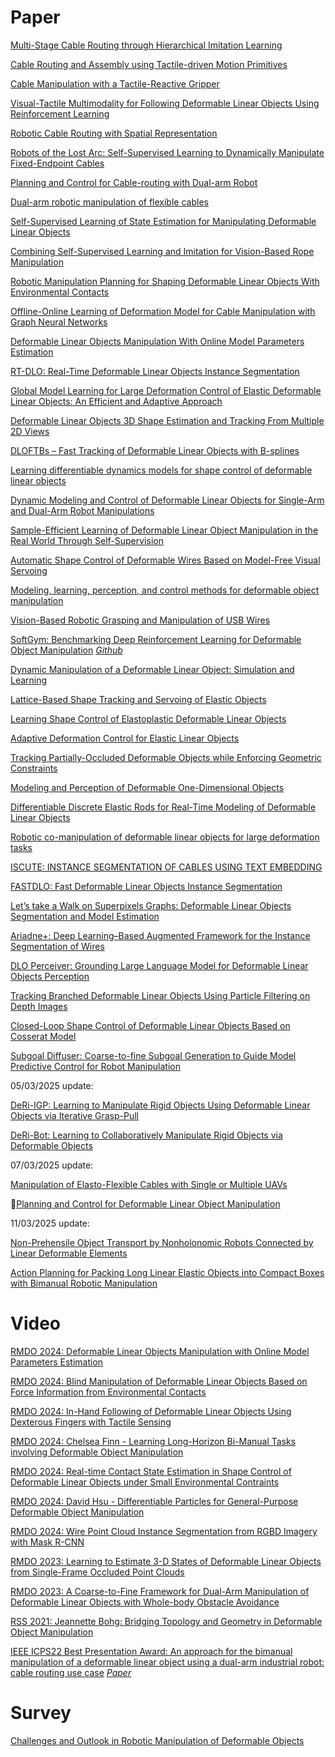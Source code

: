 # Paper

[Multi-Stage Cable Routing through Hierarchical Imitation Learning](https://arxiv.org/pdf/2307.08927)

[Cable Routing and Assembly using Tactile-driven Motion Primitives](https://arxiv.org/pdf/2303.11765)

[Cable Manipulation with a Tactile-Reactive Gripper](https://arxiv.org/pdf/1910.02860)

[Visual-Tactile Multimodality for Following Deformable Linear Objects Using Reinforcement Learning](https://arxiv.org/pdf/2204.00117)

[Robotic Cable Routing with Spatial Representation](https://ieeexplore.ieee.org/stamp/stamp.jsp?tp=&arnumber=9732654)

[Robots of the Lost Arc: Self-Supervised Learning to Dynamically Manipulate Fixed-Endpoint Cables](https://arxiv.org/pdf/2011.04840)

[Planning and Control for Cable-routing with Dual-arm Robot](https://ieeexplore.ieee.org/stamp/stamp.jsp?tp=&arnumber=9811765)

[Dual-arm robotic manipulation of flexible cables](https://ieeexplore.ieee.org/stamp/stamp.jsp?tp=&arnumber=8593780)

[Self-Supervised Learning of State Estimation for Manipulating Deformable Linear Objects](https://arxiv.org/pdf/1911.06283)

[Combining Self-Supervised Learning and Imitation for Vision-Based Rope Manipulation](https://arxiv.org/pdf/1703.02018)

[Robotic Manipulation Planning for Shaping Deformable Linear Objects With Environmental Contacts](https://ieeexplore.ieee.org/stamp/stamp.jsp?arnumber=8851170)

[Offline-Online Learning of Deformation Model for Cable Manipulation with Graph Neural Networks](https://arxiv.org/pdf/2203.15004)

[Deformable Linear Objects Manipulation With Online Model Parameters Estimation](https://ieeexplore.ieee.org/stamp/stamp.jsp?tp=&arnumber=10412116)

[RT-DLO: Real-Time Deformable Linear Objects Instance Segmentation](https://ieeexplore.ieee.org/stamp/stamp.jsp?tp=&arnumber=10045806)

[Global Model Learning for Large Deformation Control of Elastic Deformable Linear Objects: An Efficient and Adaptive Approach](https://ieeexplore.ieee.org/stamp/stamp.jsp?tp=&arnumber=9888782)

[Deformable Linear Objects 3D Shape Estimation and Tracking From Multiple 2D Views](https://ieeexplore.ieee.org/stamp/stamp.jsp?tp=&arnumber=10120758)

[DLOFTBs – Fast Tracking of Deformable Linear Objects with B-splines](https://arxiv.org/pdf/2302.13694)

[Learning differentiable dynamics models for shape control of deformable linear objects](https://pdf.sciencedirectassets.com/271599/1-s2.0-S0921889022X00109/1-s2.0-S0921889022001518/main.pdf?X-Amz-Security-Token=IQoJb3JpZ2luX2VjEML%2F%2F%2F%2F%2F%2F%2F%2F%2F%2FwEaCXVzLWVhc3QtMSJHMEUCIQC04bCV2D7%2BcdNz9I%2Be630%2BVnLiOI0XSq2%2BNJqi2IiTQwIgU9uzII9JHu%2FA6SepmoFfd651gaK0VkFdW%2FfmfANYEysqswUIOxAFGgwwNTkwMDM1NDY4NjUiDGhXLmd3JlTG%2FJZ1WiqQBUHLLkM9EXBMlySTPIGVmhnq1fJBxW1rzAkMjPZKL4k47QgY568EBcZ%2B6cLqDhWwgoR6%2Bk5%2BRtQPgFkTcern0%2Brttk068oJAuAMa2g3swDINGjxoEHl8SVbbO5%2FF0n6cH6apn%2BLXvc1Uxp3MSjLotONUVlL1r54KAozmwz5003wHfIuS%2BZ%2BWEAhVGdpsCKjJMNoWnkg23H%2By2Cdc%2FzcCq7cu63T2eZfr8DMW%2FPw8vZ%2FfPi64Ev01Of4kYhUzkhc8Vn7L8pffu1di%2BFiuXSZUoBvodHH4egKMCmrut40339gZ9VTK4ajxOpj7PwUbk%2B91vBymZSSWFpCss1IgstBbxpJJvQ89HVQ%2B7ncRqlB%2FcIOIJk%2BpscOTIQz3pz3KTTHnZ26WXwhm8rPo1WYsF0mLvQC%2FWL6vaGr4JFg5WdbEZ0QTjwtBQWEWEaK%2BLbB%2Fqy7TyW29ABw7289mmbnyrh1ITT6V5Qt8BJ1BcEwJXDj6ZkHZRauII2CHoJOkRQSVYvZn6w7HJwUoRs8KlPPcFW%2FnzoLUQqbOeaaBXVbMAH8o5aHapzKQRs9G5nLaG8RZNRuxmqCm0lOc7YkciT1bvILiUDTd83Yugt4zV5fLdEtS%2FsAP7D6Ef9pemuhZf7jES7vgvo5gGeUNf%2F8MVgVq5A25jKthPph063WOZtyX%2BC13ujzyO4UXHtAhOT8TV%2FcsNZTYxw%2B6fBa7R%2F0DIyiXFpg0bBY5YBngiiOOuxHx0UN05WnTPIiWKwz4jwfyvIunB6zfCmqxqVhIqmlyQaNwNIn33mju6VGl9y6UBJLloZr8H7OK2NBy0cm6rdGUhBMsAwdgy4qngclIwoDNdCl0N7aYq99SpKSmtPtzA4dymiMhZWmnMNPX%2B7gGOrEBX1TqS0ejB0qKv3psksuYBURLpl4qPnDkwVB7HgZZn3t8z7DywlNYktfuG07XqkBmCBZis0hpraPPM7wih%2FwHGNzhvwXxrhZpPz631bbs1%2F8jJewcwtAJgm8CqSmFioRgYHPVPcQiulAHm0Fty%2BmmCQObqysxfOJBw2dQ4DuwEuKyfburdpXtjqJVTXTgg1vSDAoLYzRZBs26XZDTNY9XqkY%2BzTBXXwv6l7f2u6uh8eUN&X-Amz-Algorithm=AWS4-HMAC-SHA256&X-Amz-Date=20241028T021415Z&X-Amz-SignedHeaders=host&X-Amz-Expires=300&X-Amz-Credential=ASIAQ3PHCVTYWGTTGBF4%2F20241028%2Fus-east-1%2Fs3%2Faws4_request&X-Amz-Signature=78e96c1db2330a4f8f8466e43dda66827c965e49f6b00bf79374d70323c25595&hash=159d4d5962f208dbe7417f91fd43db14b8f68f1899e9155a724548ed5cd5d1f7&host=68042c943591013ac2b2430a89b270f6af2c76d8dfd086a07176afe7c76c2c61&pii=S0921889022001518&tid=spdf-c5b4b376-b967-43fa-a3b6-e99d38f81b76&sid=d586ff3b16fed34a5938fcd4bcd4a24fe5dbgxrqb&type=client&tsoh=d3d3LnNjaWVuY2VkaXJlY3QuY29t&ua=0e0558075d5257595455&rr=8d976947299fdd4d&cc=hk&kca=eyJrZXkiOiIrci9CV0VPeW9jQlJidUNjdTQ2WEdlbUplelZJcTcwMUM3S0N0WDhqeVY5VkhhSkJEcUhLcTdtRjFsb2d3R1laRnRFMm9McW1KTGhjVjExVXZLT2kyNExHRTE3d1M4eDZwQVpFelgyUVNJSEdNSE5sMTJ3V3NxcHZvWVJpcjdPQy9LalpuZDIrY1gveERDK1d4ODh0eTZpV2grK1Iwbk1ZdHNreTZ3c2pCaWo3VGdvNyIsIml2IjoiNmEzMDk0ZDUwOTRlNGNkNjA3ODRlMTIxMjhhZWU2ZmEifQ==_1730081666404)

[Dynamic Modeling and Control of Deformable Linear Objects for Single-Arm and Dual-Arm Robot Manipulations](https://ieeexplore.ieee.org/stamp/stamp.jsp?tp=&arnumber=9714152)

[Sample-Efficient Learning of Deformable Linear Object Manipulation in the Real World Through Self-Supervision](https://ieeexplore.ieee.org/stamp/stamp.jsp?tp=&arnumber=9626655)

[Automatic Shape Control of Deformable Wires Based on Model-Free Visual Servoing](https://ieeexplore.ieee.org/stamp/stamp.jsp?tp=&arnumber=9133322)

[Modeling, learning, perception, and control methods for deformable object manipulation](https://www.science.org/doi/epdf/10.1126/scirobotics.abd8803)

[Vision-Based Robotic Grasping and Manipulation of USB Wires](https://ieeexplore.ieee.org/stampPDF/getPDF.jsptp=&arnumber=8460694)

[SoftGym: Benchmarking Deep Reinforcement Learning for Deformable Object Manipulation](https://arxiv.org/pdf/2011.07215)     [*Github*](https://github.com/Xingyu-Lin/softgym)

[Dynamic Manipulation of a Deformable Linear Object: Simulation and Learning](https://arxiv.org/pdf/2310.00911)

[Lattice-Based Shape Tracking and Servoing of Elastic Objects](https://ieeexplore.ieee.org/stamp/stamp.jsp?tp=&arnumber=10314001)

[Learning Shape Control of Elastoplastic Deformable Linear Objects](https://ieeexplore.ieee.org/stamp/stamp.jsp?tp=&arnumber=9561984)

[Adaptive Deformation Control for Elastic Linear Objects](https://www.frontiersin.org/journals/robotics-and-ai/articles/10.3389/frobt.2022.868459/full)

[Tracking Partially-Occluded Deformable Objects while Enforcing Geometric Constraints](https://arxiv.org/pdf/2011.00627)

[Modeling and Perception of Deformable One-Dimensional Objects](https://rll.berkeley.edu/surgical/icra11/icra_doo.pdf)

[Differentiable Discrete Elastic Rods for Real-Time Modeling of Deformable Linear Objects](https://arxiv.org/pdf/2406.05931)

[Robotic co-manipulation of deformable linear objects for large deformation
tasks](https://pdf.sciencedirectassets.com/271599/1-s2.0-S0921889024X00032/1-s2.0-S0921889024000356/main.pdf?X-Amz-Security-Token=IQoJb3JpZ2luX2VjEJn%2F%2F%2F%2F%2F%2F%2F%2F%2F%2FwEaCXVzLWVhc3QtMSJHMEUCIFKc5dVm8ixbI5Zc%2BMdbMt8uSHUFDCs%2FrMsVpU0NW9g0AiEAlV3w%2FT9o0oB9Eyu4WS5OQGPkhJPMYRpErQ9%2FMuRePVsqswUIIhAFGgwwNTkwMDM1NDY4NjUiDKIyEvBZn%2F5VaatTZiqQBQ7cympHX06D2N8WMgjhYzZO5pAUOhsupO%2B7pMygyQqq6OrSs6BMyxNQKUgrsXcVeIHCbnWctEyd9HwZ%2BKIKR3LfSW8Wp%2BkuDC9Cb8DuQKQs0WXut8OfNNlisOYRdHQhtJrJDJdTek8GzT26WuI0drxAxYPvdZG7z9tfnd7rBKjvhzHzrF96B5yKAa7%2B%2BLfq2bxT2T01KwO%2FiPlTbMuuutsXA%2FlwFVUqccvdFMTxXMGIl2p6Cjco7jn83K7fXcWxZDQp1cNuV5NX3jASKG%2BvghfAHrZbIMPF8ffY4UNy%2Bg2TPqmqN1FWhgGRGPN7MZZRdXwGE0y9EJ6AALt7%2BtY6oH%2BJpMmjV83iZcE%2Fi%2BibhNc0z9a1ZliicyTt7WYKRagB0WCpDifI1SuB6F41ciDbnPi6oPkFxbN1du9LmoopGEra6PEiBIPdoLY3WHf4hk9yv4DHTrckMIIWRJ9mYMLSl9jfPZyqvPGkR%2B1YXCrFlNxOoeOu5NQTCcDkHOefdqcYE4sLlTyoT89WHQw0vqiTBF9nnv8OmMuH%2BRjP5ss8lR0TJ6HnDJjibIs%2Fz8da00SH3aH9qSZgX7CAYc6n1xV0d%2F0Bov48XmOmXFYAT3ypWfyqZrsq9ImZOHyJ1OBalyIeqYGPW4s4j%2BZUbryV2QTaUUBOzScyIdeB78v1hoKfioAcZbA6LjLV26JjzPVrJ1ARBcgSe38uddNG3XGAGCwvrVWXaOV8D2yDSBZeZH3Ty6AzWfPrWHgw4V4WwjuDfrRq35EUxCAYGKtk4L5DC1XOIl7rNw2hNe8j0Wlpy1AUBr2C%2BFVZ7mWzBF0t8N4ZxOSCILA2miIzHWfW5kw4Snqx%2BE%2BypQPWXtlrrf8DjIDkaYESMIX5qrkGOrEB9MyTjOo49aR0Cd12b7eJehbmHQEQAqWTC7azbrVDjtx3BiB47G%2BVFA%2BNdmo6pshpzZB%2BR%2Bl3iPFlwWmUH8QSDKHIUh0bYZfgm82kFkf2QUSP07DEmtwuEnHovgctO%2FMORH9IaIFD2incsYv0n4kuFrIyPBXMYU9XUh6w8Y7YGS3GDAQpyQF6EJ1JMIWJs2TsUha0XcuSFAEtnePURmsJ7cVciO9u1mvmMqqJvWjop98T&X-Amz-Algorithm=AWS4-HMAC-SHA256&X-Amz-Date=20241106T010958Z&X-Amz-SignedHeaders=host&X-Amz-Expires=300&X-Amz-Credential=ASIAQ3PHCVTYTFI7GVDU%2F20241106%2Fus-east-1%2Fs3%2Faws4_request&X-Amz-Signature=ae9595479059f10b171ddcdebf66a155319339207bd9e6c1558fcf26651b365e&hash=09746d6cb8b6f780af4b11cdfae7ef76cfdbfccdb3ee19fddabd1a30e07151f9&host=68042c943591013ac2b2430a89b270f6af2c76d8dfd086a07176afe7c76c2c61&pii=S0921889024000356&tid=spdf-0755c5c4-5ded-4ec8-bc33-84d8d2382b86&sid=6222942d2b2a1147673ba5366d0137c78a2cgxrqa&type=client&tsoh=d3d3LnNjaWVuY2VkaXJlY3QuY29t&ua=0e055807015452535852&rr=8de133805dfb1079&cc=hk&kca=eyJrZXkiOiJZdlA4VWNzV2VVMEFqa3FSV2J0N2RlRWdnQXZSSXcvM0w2bFlNdUtjUENReTZnRHJlZ1A0bkxxZ1E2RXo0MzRYSDgzdGVUVTZhYmlTdlpMcmphRkRpR0hZbko2b2F6bVVjNlRCMjlyVk9yZmlzRVREbHVuZjRpU3dKUkVZSXpvOVFsUFB2YmpzSEEvTVgyajd4Z1Z0SmwzcmtVV084VjN5LzgrWmpkNUVPNGZGQkRiVyIsIml2IjoiMzRjOWM2NjhjMDhjMGJiMWZmMjQ1MmQyOTk2ZmQ5YTQifQ==_1730855403106)

[ISCUTE: INSTANCE SEGMENTATION OF CABLES USING TEXT EMBEDDING](https://arxiv.org/pdf/2402.11996)

[FASTDLO: Fast Deformable Linear Objects Instance Segmentation](https://ieeexplore.ieee.org/stamp/stamp.jsp?tp=&arnumber=9830852)

[Let’s take a Walk on Superpixels Graphs: Deformable Linear Objects Segmentation and Model Estimation](https://arxiv.org/pdf/1810.04461)

[Ariadne+: Deep Learning–Based Augmented Framework for the Instance Segmentation of Wires](https://ieeexplore.ieee.org/stamp/stamp.jsp?tp=&arnumber=9721686)

[DLO Perceiver: Grounding Large Language Model for Deformable Linear Objects Perception](https://ieeexplore.ieee.org/stamp/stamp.jsp?tp=&arnumber=10742556)

[Tracking Branched Deformable Linear Objects Using Particle Filtering on Depth Images](https://ieeexplore.ieee.org/stamp/stamp.jsp?tp=&arnumber=10711651)

[Closed-Loop Shape Control of Deformable Linear Objects Based on Cosserat Model](https://ieeexplore.ieee.org/stamp/stamp.jsp?tp=&arnumber=10654562)

[Subgoal Diffuser: Coarse-to-fine Subgoal Generation to Guide Model Predictive Control for Robot Manipulation](https://ieeexplore.ieee.org/stamp/stamp.jsp?tp=&arnumber=10610189)

05/03/2025 update:

[DeRi-IGP: Learning to Manipulate Rigid Objects Using Deformable Linear Objects via Iterative Grasp-Pull](https://ieeexplore.ieee.org/stamp/stamp.jsp?tp=&arnumber=10878300)

[DeRi-Bot: Learning to Collaboratively Manipulate Rigid Objects via Deformable Objects](https://ieeexplore.ieee.org/stamp/stamp.jsp?tp=&arnumber=10225274)

07/03/2025 update:

[Manipulation of Elasto-Flexible Cables with Single or Multiple UAVs](https://arxiv.org/pdf/2503.04304)

:star_struck:[Planning and Control for Deformable Linear Object Manipulation](https://arxiv.org/pdf/2503.04007)

11/03/2025 update:

[Non-Prehensile Object Transport by Nonholonomic Robots Connected by Linear Deformable Elements](https://49b3f50f-ac09-4f49-81ce-31a97c0fee51.usrfiles.com/ugd/49b3f5_8c29400046de47ea8a127f3204be71f5.pdf)

[Action Planning for Packing Long Linear Elastic Objects into Compact Boxes with Bimanual Robotic Manipulation](https://arxiv.org/pdf/2110.11652)

# Video

[RMDO 2024: Deformable Linear Objects Manipulation with Online Model Parameters Estimation](https://www.youtube.com/watch?v=zdcAsmtAI7w)

[RMDO 2024: Blind Manipulation of Deformable Linear Objects Based on Force Information from Environmental Contacts](https://www.youtube.com/watch?v=E4W9FRgtl5I)

[RMDO 2024: In-Hand Following of Deformable Linear Objects Using Dexterous Fingers with Tactile Sensing](https://www.youtube.com/watch?v=Gi0S0wexTXM&t=1s)

[RMDO 2024: Chelsea Finn - Learning Long-Horizon Bi-Manual Tasks involving Deformable Object Manipulation](https://www.youtube.com/watch?v=MAI-IJieiGU)

[RMDO 2024: Real-time Contact State Estimation in Shape Control of Deformable Linear Objects under Small Environmental Contraints](https://www.youtube.com/watch?v=2vTB1VM4uB0)

[RMDO 2024: David Hsu - Differentiable Particles for General-Purpose Deformable Object Manipulation](https://www.youtube.com/watch?v=zG7o-cgtCrs)

[RMDO 2024: Wire Point Cloud Instance Segmentation from RGBD Imagery with Mask R-CNN](https://www.youtube.com/watch?v=eqgZQckCDOY)

[RMDO 2023: Learning to Estimate 3-D States of Deformable Linear Objects from Single-Frame Occluded Point Clouds](https://www.youtube.com/watch?v=6VeAIWxmipo)

[RMDO 2023: A Coarse-to-Fine Framework for Dual-Arm Manipulation of Deformable Linear Objects with Whole-body Obstacle Avoidance](https://www.youtube.com/watch?v=_m1bVlXw6UI)

[RSS 2021: Jeannette Bohg: Bridging Topology and Geometry in Deformable Object Manipulation](https://www.youtube.com/watch?v=OlCAs8oiN8o)

[IEEE ICPS22 Best Presentation Award: An approach for the bimanual manipulation of a deformable linear object using a dual-arm industrial robot: cable routing use case](https://www.youtube.com/watch?v=oE1t51900EA) [*Paper*](https://ieeexplore.ieee.org/document/9816981)

# Survey

[Challenges and Outlook in Robotic Manipulation of Deformable Objects](https://ieeexplore.ieee.org/stamp/stamp.jsp?tp=&arnumber=9721534)
